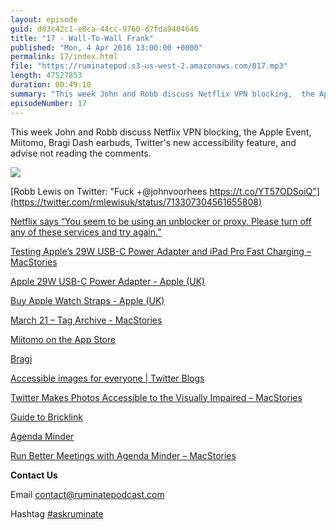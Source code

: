 ```yaml
---
layout: episode
guid: d03c42c1-e8ca-44cc-9760-d7fda9404646
title: "17 - Wall-To-Wall Frank"
published: "Mon, 4 Apr 2016 13:00:00 +0000"
permalink: 17/index.html
file: "https://ruminatepod.s3-us-west-2.amazonaws.com/017.mp3"
length: 47527853
duration: 00:49:10
summary: "This week John and Robb discuss Netflix VPN blocking,  the Apple Event, Miitomo, Bragi Dash earbuds, Twitter's new accessibility feature, and advise not reading the comments."
episodeNumber: 17
---
```


This week John and Robb discuss Netflix VPN blocking, the Apple Event, Miitomo, Bragi Dash earbuds, Twitter's new accessibility feature, and advise not reading the comments.

![](http://rbbl.ws/shr/16/42w7QEQaPL.jpg)

[Robb Lewis on Twitter: "Fuck +@johnvoorhees https://t.co/YT57ODSoiQ"](https://twitter.com/rmlewisuk/status/713307304561655808)

[Netflix says “You seem to be using an unblocker or proxy. Please turn off any of these services and try again.”](https://help.netflix.com/en/node/277)

[Testing Apple’s 29W USB-C Power Adapter and iPad Pro Fast Charging – MacStories](https://www.macstories.net/ios/testing-apples-29w-usb-c-power-adapter-and-ipad-pro-fast-charging/)

[Apple 29W USB-C Power Adapter - Apple (UK)](http://www.apple.com/uk/shop/product/MJ262B/A/apple-29w-usb-c-power-adapter)

[Buy Apple Watch Straps - Apple (UK)](http://www.apple.com/uk/shop/watch/bands)

[March 21 – Tag Archive - MacStories](https://www.macstories.net/tag/march-21/)

[Miitomo on the App Store](https://itunes.apple.com/gb/app/miitomo/id1073816197?mt=8&ign-mpt=uo%3D4)

[Bragi](http://www.bragi.com/)

[Accessible images for everyone | Twitter Blogs](https://blog.twitter.com/2016/accessible-images-for-everyone)

[Twitter Makes Photos Accessible to the Visually Impaired – MacStories](https://www.macstories.net/news/twitter-makes-photos-accessible-to-the-visually-impaired/)

[Guide to Bricklink](http://guidetobricklink.com/)

[Agenda Minder](https://itunes.apple.com/us/app/agenda-minder/id1092380886?ls=1&mt=12)

[Run Better Meetings with Agenda Minder – MacStories](https://www.macstories.net/reviews/run-better-meetings-with-agenda-minder/)

**Contact Us**

Email [contact@ruminatepodcast.com](mailto:contact@ruminatepodcast.com)

Hashtag [#askruminate](https://twitter.com/search?q=askruminate)
